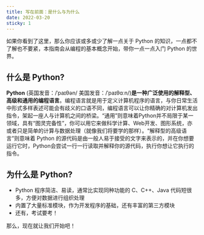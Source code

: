 ```yaml
---
title: 写在前面：是什么与为什么
date: 2022-03-20
sticky: 1
---
```


如果你看到了这里，那么你应该或多或少了解一点关于 Python 的知识，一点都不了解也不要紧，本指南会从编程的基本概念开始，带你一点一点入门 Python 的世界。

<!--more-->

## 什么是 Python?

**Python** (英国发音：/ˈpaɪθən/ 美国发音：/ˈpaɪθɑːn/)**是一种广泛使用的解释型、高级和通用的编程语言**。编程语言就是用于定义计算机程序的语言，与你日常生活中形式多样表述可能会有歧义的口语不同，编程语言可以让你精确的对计算机发出指令，架起一座人与计算机之间的桥梁。“通用”则意味着Python并不局限于某一领域，具有“图灵完备性”，你可以用它来做科学计算、Web开发、图形系统，亦或者只是简单的计算与数据处理（就像我们将要学的那样）。“解释型的高级语言”则意味着 Python 的源代码是由一般人易于接受的文字来表示的，并在你想要运行它时，Python会尝试一行一行读取并解释你的源代码，执行你想让它执行的指令。

## 为什么是 Python?

 - Python 程序简洁、易读，通常比实现同种功能的 C、C++、Java 代码短很多，方便对数据进行组织处理
 - 内置了大量标准模块，作为开发程序的基础，还有丰富的第三方模块
 - 还有，考试要考！

那么，现在就让我们开始吧！
